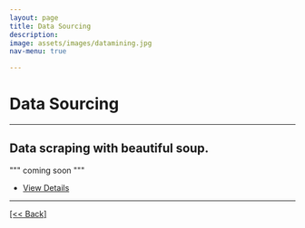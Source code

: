 ```yaml
---
layout: page
title: Data Sourcing
description:
image: assets/images/datamining.jpg
nav-menu: true

---
```


# Data Sourcing

---

## Data scraping with beautiful soup.

""" coming soon """

<ul class="actions">
   <li><a href="https://cvanchieri.github.io/DSPortfolio/datascrapingbeautifulsoup.html" class="button next">View Details</a></li>
</ul>




---
[[<< Back]](https://cvanchieri.github.io/DSPortfolio)
